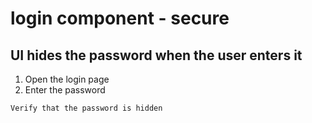 # login component - secure

## UI hides the password when the user enters it

1. Open the login page
2. Enter the password

`Verify that the password is hidden`